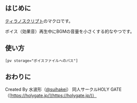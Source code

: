## はじめに

[ティラノスクリプト](https://tyrano.jp/)のマクロです。

ボイス（効果音）再生中にBGMの音量を小さくする的なやつです。


## 使い方

```
[pv storage="ボイスファイルへのパス"]
```

## おわりに

Created By 水波形（[@suihakei](https://twitter.com/suihakei)）
同人サークルHOLY GATE（[https://holygate.jp/](https://holygate.jp/)）
